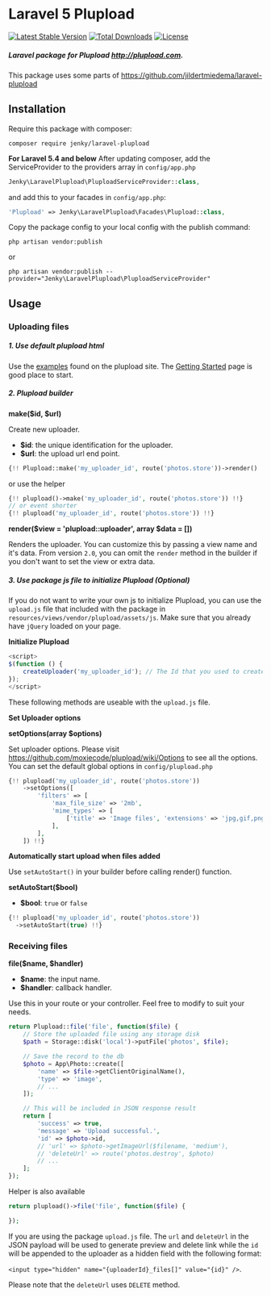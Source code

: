 
# Laravel 5 Plupload

[![Latest Stable Version](https://poser.pugx.org/jenky/laravel-plupload/v/stable.svg)](https://packagist.org/packages/jenky/laravel-plupload)
[![Total Downloads](https://poser.pugx.org/jenky/laravel-plupload/d/total.svg)](https://packagist.org/packages/jenky/laravel-plupload)
[![License](https://poser.pugx.org/jenky/laravel-plupload/license.svg)](https://packagist.org/packages/jenky/laravel-plupload)

##### Laravel package for Plupload http://plupload.com.
This package uses some parts of https://github.com/jildertmiedema/laravel-plupload

## Installation
Require this package with composer:

```
composer require jenky/laravel-plupload
```

**For Laravel 5.4 and below**
After updating composer, add the ServiceProvider to the providers array in `config/app.php`
```php
Jenky\LaravelPlupload\PluploadServiceProvider::class,
```

and add this to your facades in `config/app.php`:

```php
'Plupload' => Jenky\LaravelPlupload\Facades\Plupload::class,
```

Copy the package config to your local config with the publish command:

```
php artisan vendor:publish
```
or
```
php artisan vendor:publish --provider="Jenky\LaravelPlupload\PluploadServiceProvider"
```


## Usage


### Uploading files
##### 1. Use default plupload html

Use the [examples](http://www.plupload.com/examples) found on the plupload site. The [Getting Started](http://plupload.com/docs/Getting-Started) page is good place to start.


##### 2. Plupload builder

**make($id, $url)**

Create new uploader.
* **$id**: the unique identification for the uploader.
* **$url**: the upload url end point.
```php
{!! Plupload::make('my_uploader_id', route('photos.store'))->render() !!}
```
or use the helper
```php
{!! plupload()->make('my_uploader_id', route('photos.store')) !!}
// or event shorter
{!! plupload('my_uploader_id', route('photos.store')) !!}
```

**render($view = 'plupload::uploader', array $data = [])**

Renders the uploader. You can customize this by passing a view name and it's data. From version `2.0`, you can omit the `render` method in the builder if you don't want to set the view or extra data.

##### 3. Use package js file to initialize Plupload (Optional)

If you do not want to write your own js to initialize Plupload, you can use the `upload.js` file that included with the package in `resources/views/vendor/plupload/assets/js`. Make sure that you already have `jQuery` loaded on your page.

**Initialize Plupload**

```js
<script>
$(function () {
    createUploader('my_uploader_id'); // The Id that you used to create with the builder
});
</script>
```


These following methods are useable with the `upload.js` file.

**Set Uploader options**

**setOptions(array $options)**

Set uploader options. Please visit https://github.com/moxiecode/plupload/wiki/Options to see all the options. You can set the default global options in `config/plupload.php`

```php
{!! plupload('my_uploader_id', route('photos.store'))
    ->setOptions([
        'filters' => [
            'max_file_size' => '2mb',
            'mime_types' => [
                ['title' => 'Image files', 'extensions' => 'jpg,gif,png'],
            ],
        ],
    ]) !!}
```

**Automatically start upload when files added**

Use `setAutoStart()` in your builder before calling render() function.

**setAutoStart($bool)**

* **$bool**: `true` or `false`

```php
{!! plupload('my_uploader_id', route('photos.store'))
  ->setAutoStart(true) !!}
```


### Receiving files


**file($name, $handler)**
* **$name**: the input name.
* **$handler**: callback handler.

Use this in your route or your controller. Feel free to modify to suit your needs.

```php
return Plupload::file('file', function($file) {
    // Store the uploaded file using any storage disk
    $path = Storage::disk('local')->putFile('photos', $file);

    // Save the record to the db
    $photo = App\Photo::create([
        'name' => $file->getClientOriginalName(),
        'type' => 'image',
        // ...
    ]);

    // This will be included in JSON response result
    return [
        'success' => true,
        'message' => 'Upload successful.',
        'id' => $photo->id,
        // 'url' => $photo->getImageUrl($filename, 'medium'),
        // 'deleteUrl' => route('photos.destroy', $photo)
        // ...
    ];
});
```
Helper is also available
```php
return plupload()->file('file', function($file) {

});
```


If you are using the package `upload.js` file. The `url` and `deleteUrl` in the JSON payload will be used to generate preview and delete link while the `id` will be appended to the uploader as a hidden field with the following format:

`<input type="hidden" name="{uploaderId}_files[]" value="{id}" />`.

Please note that the `deleteUrl` uses `DELETE` method.
